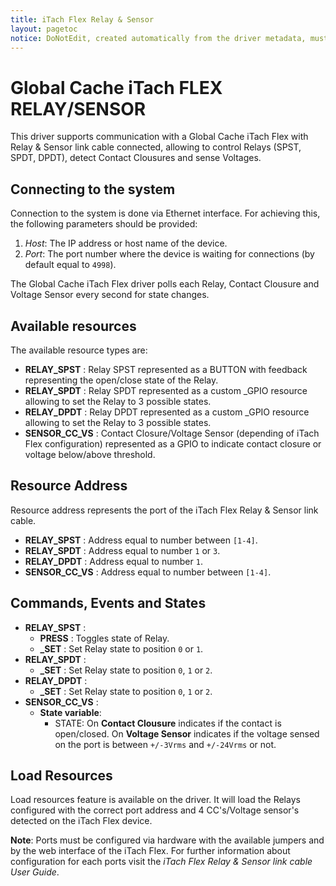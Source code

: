 ```yaml
---
title: iTach Flex Relay & Sensor
layout: pagetoc
notice: DoNotEdit, created automatically from the driver metadata, must be updated on the driver itself
---
```

Global Cache iTach FLEX RELAY/SENSOR
=====================================

This driver supports communication with a Global Cache iTach Flex with Relay & Sensor link cable connected, allowing to control Relays (SPST, SPDT, DPDT), detect Contact Clousures and sense Voltages.

Connecting to the system
--------------------------------

Connection to the system is done via Ethernet interface. For
achieving this, the following parameters should be provided:

 1. *Host*: The IP address or host name of the device.
 2. *Port*: The port number where the device is waiting for
connections (by default equal to ```4998```).

The Global Cache iTach Flex driver polls each Relay, Contact Clousure and Voltage Sensor every second for state changes.

Available resources
--------------------------------

The available resource types are:

* **RELAY_SPST** : Relay SPST represented as a BUTTON with feedback representing the open/close state of the Relay.   
* **RELAY_SPDT** : Relay SPDT represented as a custom _GPIO resource allowing to set the Relay to 3 possible states. 
* **RELAY_DPDT** : Relay DPDT represented as a custom _GPIO resource allowing to set the Relay to 3 possible states.
* **SENSOR\_CC\_VS** : Contact Closure/Voltage Sensor (depending of iTach Flex configuration) represented as a GPIO to indicate contact closure or voltage below/above threshold.

Resource Address
-------------------

Resource address represents the port of the iTach Flex Relay & Sensor link cable.  

* **RELAY_SPST** : Address equal to number between ```[1-4]```. 
* **RELAY_SPDT** : Address equal to number ```1``` or ```3```.
* **RELAY_DPDT** : Address equal to number ```1```.
* **SENSOR\_CC\_VS** : Address equal to number between ```[1-4]```.

Commands, Events and States
-------------------------------

+ **RELAY_SPST** : 
    - **PRESS** : Toggles state of Relay.
    - **\_SET** : Set Relay state to position ```0``` or ```1```.
+ **RELAY_SPDT** : 
    - **\_SET** : Set Relay state to position ```0```, ```1``` or ```2```.
+ **RELAY_DPDT** : 
    - **\_SET** : Set Relay state to position ```0```, ```1``` or ```2```. 
+ **SENSOR\_CC\_VS** : 
    - **State variable**:
        + STATE: On **Contact Clousure** indicates if the contact is open/closed. On **Voltage Sensor** indicates if the voltage sensed on the port is between ```+/-3Vrms``` and ```+/-24Vrms``` or not.     

Load Resources
-----------------

Load resources feature is available on the driver. It will load the Relays configured with the correct port address and 4 CC's/Voltage sensor's detected on the iTach Flex device. 

**Note**: Ports must be configured via hardware with the available jumpers and by the web interface of the iTach Flex. For further information about configuration for each ports visit the *iTach Flex Relay & Sensor link cable User Guide*.
